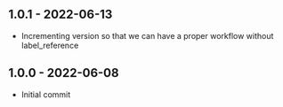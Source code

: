## 1.0.1 - 2022-06-13
 - Incrementing version so that we can have a proper workflow without label_reference
## 1.0.0 - 2022-06-08
 - Initial commit
